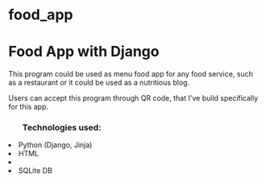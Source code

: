 # food_app
<h1>Food App with Django</h1>
<p>This program could be used as menu food app for any food service, such as a restaurant or it could be used as a nutritious blog.</p>
<p>Users can accept this program through QR code, that I've build specifically for this app.</p>
<h3><ul>Technologies used:</ul></h3>
<li>Python (Django, Jinja)</li>
<li>HTML<li>
<li>SQLite DB</li>
